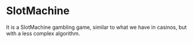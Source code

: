 # SlotMachine
It is a SlotMachine gambling game, similar to what we have in casinos, but with a less complex algorithm.
